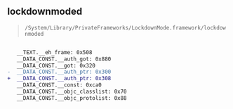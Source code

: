 ## lockdownmoded

> `/System/Library/PrivateFrameworks/LockdownMode.framework/lockdownmoded`

```diff

   __TEXT.__eh_frame: 0x508
   __DATA_CONST.__auth_got: 0x880
   __DATA_CONST.__got: 0x320
-  __DATA_CONST.__auth_ptr: 0x300
+  __DATA_CONST.__auth_ptr: 0x308
   __DATA_CONST.__const: 0xca0
   __DATA_CONST.__objc_classlist: 0x70
   __DATA_CONST.__objc_protolist: 0x88

```
